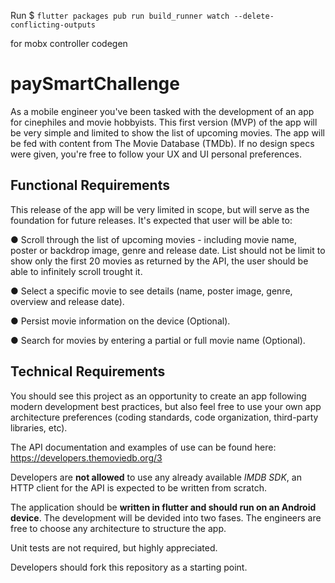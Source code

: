 Run $ ``flutter packages pub run build_runner watch --delete-conflicting-outputs``

for mobx controller codegen

# paySmartChallenge

As a mobile engineer you've been tasked with the development of an app for cinephiles and movie hobbyists. This first version (MVP) of the app will be very simple and limited to show the list of upcoming movies. The app will be fed with content from The Movie Database (TMDb). If no design specs were given, you're free to follow your UX and UI personal preferences.

## Functional Requirements

This release of the app will be very limited in scope, but will serve as the foundation for future releases. It's expected that user will be able to:

● Scroll through the list of upcoming movies - including movie name, poster or backdrop image, genre and release date. List should not be limit to show only the first 20 movies as returned by the API, the user should be able to infinitely scroll trought it.

● Select a specific movie to see details (name, poster image, genre, overview and release date).

● Persist movie information on the device (Optional).

● Search for movies by entering a partial or full movie name (Optional).

## Technical Requirements

You should see this project as an opportunity to create an app following modern development best practices, but also feel free to use your own app architecture preferences (coding standards, code organization, third-party libraries, etc).

The API documentation and examples of use can be found here: https://developers.themoviedb.org/3

Developers are **not allowed** to use any already available *IMDB SDK*, an HTTP client for the API is expected to be written from scratch.

The application should be **written in flutter and should run on an Android device**. The development will be devided into two fases. The engineers are free to choose any architecture to structure the app.

Unit tests are not required, but highly appreciated.

Developers should fork this repository as a starting point.


